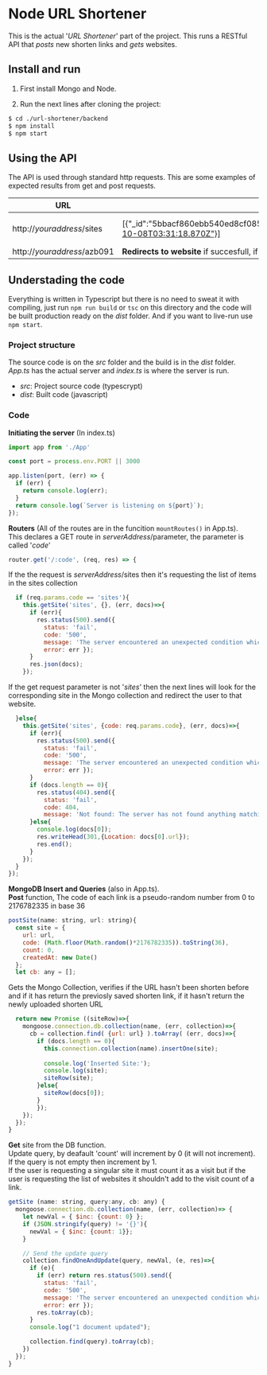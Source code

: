 # Node URL Shortener
This is the actual '*URL Shortener*' part of the project. This runs a RESTful API that *posts* new shorten links and *gets* websites.

## Install and run
1. First install Mongo and Node.

2. Run the next lines after cloning the project:
```bash
$ cd ./url-shortener/backend
$ npm install
$ npm start
```

## Using the API
The API is used through standard http requests. This are some examples of expected results from get and post requests.

URL | GET | POST
--- | --- | ----
http://*youraddress*/sites | [{"_id":"5bbacf860ebb540ed8cf085c","url":"https://example.com","code":"hmksiz","count":0,"createdAt":"2018-10-08T03:31:18.870Z"}] | {"status":"success","data":{"url":"https://example.com","code":"hmksiz","count":0,"createdAt":"2018-10-08T03:31:18.870Z","_id":"5bbacf860ebb540ed8cf085c"}}
http://*youraddress*/azb091 | **Redirects to website** if succesfull, if not then returns a 404 | **No POST request for /:code**

## Understading the code
Everything is written in Typescript but there is no need to sweat it with compiling, just run `npm run build` or `tsc` on this directory and the code will be built production ready on the *dist* folder. And if you want to live-run use `npm start`.

### Project structure
The source code is on the *src* folder and the build is in the *dist* folder. *App.ts* has the actual server and *index.ts* is where the server is run.

* *src*: Project source code (typescrypt)
* *dist*: Built code (javascript)

### Code
**Initiating the server** (In index.ts)

```javascript
import app from './App'

const port = process.env.PORT || 3000

app.listen(port, (err) => {
  if (err) {
    return console.log(err);
  }
  return console.log(`Server is listening on ${port}`);
});
```

**Routers** 
(All of the routes are in the funcition `mountRoutes()` in App.ts).  
This declares a GET route in *serverAddress*/parameter, the parameter is called '*code*'

```javascript
router.get('/:code', (req, res) => {
``` 
If the the request is *serverAddress*/sites then it's requesting the list of items in the sites collection
```javascript  
  if (req.params.code == 'sites'){
    this.getSite('sites', {}, (err, docs)=>{
      if (err){
        res.status(500).send({ 
          status: 'fail', 
          code: '500', 
          message: 'The server encountered an unexpected condition which prevented it from fulfilling the request.', 
          error: err });
      }
      res.json(docs);
    });
```
If the get request parameter is not '*sites*' then the next lines will look for the corresponding site in the Mongo collection and redirect the user to that website.
```javascript
  }else{
    this.getSite('sites', {code: req.params.code}, (err, docs)=>{
      if (err){
        res.status(500).send({ 
          status: 'fail', 
          code: '500', 
          message: 'The server encountered an unexpected condition which prevented it from fulfilling the request.', 
          error: err });
      }
      if (docs.length == 0){
        res.status(404).send({
          status: 'fail', 
          code: 404, 
          message: 'Not found: The server has not found anything matching the Request-URI.'})
      }else{
        console.log(docs[0]);
        res.writeHead(301,{Location: docs[0].url});
        res.end();
      }
    });
  }    
});
```

**MongoDB Insert and Queries** (also in App.ts).  
**Post** function, The code of each link is a pseudo-random number from 0 to 2176782335 in base 36
```javascript
postSite(name: string, url: string){
  const site = {
    url: url,
    code: (Math.floor(Math.random()*2176782335)).toString(36),
    count: 0,
    createdAt: new Date()
  };
  let cb: any = [];
```
Gets the Mongo Collection, verifies if the URL hasn't been shorten before and if it has return the previosly saved shorten link, if it hasn't return the newly uploaded shorten URL
```javascript
  return new Promise ((siteRow)=>{    
    mongoose.connection.db.collection(name, (err, collection)=>{        
      cb = collection.find( {url: url} ).toArray( (err, docs)=>{        
        if (docs.length == 0){
          this.connection.collection(name).insertOne(site);
    
          console.log('Inserted Site:');
          console.log(site);
          siteRow(site);
        }else{
          siteRow(docs[0]);
        }
        });
    });
  });
}
```
**Get** site from the DB function.  
Update query, by deafault 'count' will increment by 0 (it will not increment). If the query is not empty then increment by 1.  
If the user is requesting a singular site it must count it as a visit but if the user is requesting the list of websites it shouldn't add to the visit count of a link.
```javascript
getSite (name: string, query:any, cb: any) {
  mongoose.connection.db.collection(name, (err, collection)=> {    
    let newVal = { $inc: {count: 0} };
    if (JSON.stringify(query) != '{}'){
      newVal = { $inc: {count: 1}};
    }

    // Send the update query
    collection.findOneAndUpdate(query, newVal, (e, res)=>{
      if (e){
        if (err) return res.status(500).send({ 
          status: 'fail', 
          code: '500', 
          message: 'The server encountered an unexpected condition which prevented it from fulfilling the request.', 
          error: err });
        res.toArray(cb);
      }
      console.log("1 document updated");

      collection.find(query).toArray(cb);
    })
  });    
}
```